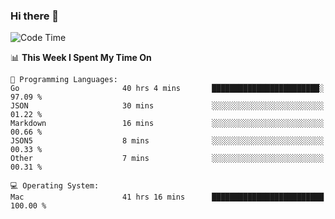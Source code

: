 ### Hi there 👋

<!--
**CrazyCollin/crazycollin** is a ✨ _special_ ✨ repository because its `README.md` (this file) appears on your GitHub profile.

Here are some ideas to get you started:

- 🔭 I’m currently working on ...
- 🌱 I’m currently learning ...
- 👯 I’m looking to collaborate on ...
- 🤔 I’m looking for help with ...
- 💬 Ask me about ...
- 📫 How to reach me: ...
- 😄 Pronouns: ...
- ⚡ Fun fact: ...
-->

<!--START_SECTION:waka-->
![Code Time](http://img.shields.io/badge/Code%20Time-4%2C472%20hrs%2037%20mins-blue)

📊 **This Week I Spent My Time On** 

```text
💬 Programming Languages: 
Go                       40 hrs 4 mins       ████████████████████████░   97.09 % 
JSON                     30 mins             ░░░░░░░░░░░░░░░░░░░░░░░░░   01.22 % 
Markdown                 16 mins             ░░░░░░░░░░░░░░░░░░░░░░░░░   00.66 % 
JSON5                    8 mins              ░░░░░░░░░░░░░░░░░░░░░░░░░   00.33 % 
Other                    7 mins              ░░░░░░░░░░░░░░░░░░░░░░░░░   00.31 % 

💻 Operating System: 
Mac                      41 hrs 16 mins      █████████████████████████   100.00 % 
```


<!--END_SECTION:waka-->
